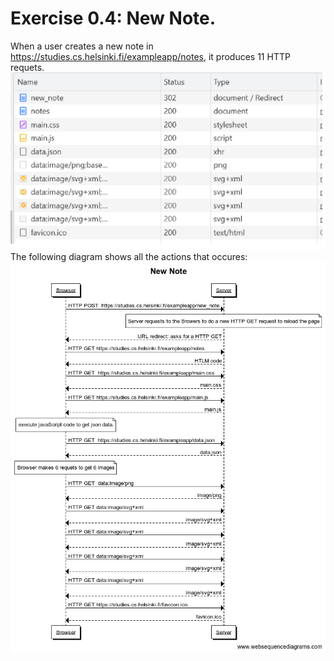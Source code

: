 # Exercise 0.4: New Note.
When a user creates a new note in  https://studies.cs.helsinki.fi/exampleapp/notes, it produces 11 HTTP requets. 
![](./img/NewNote.png)
The following diagram shows all the actions that occures: 
![](./img/Diagram.png)